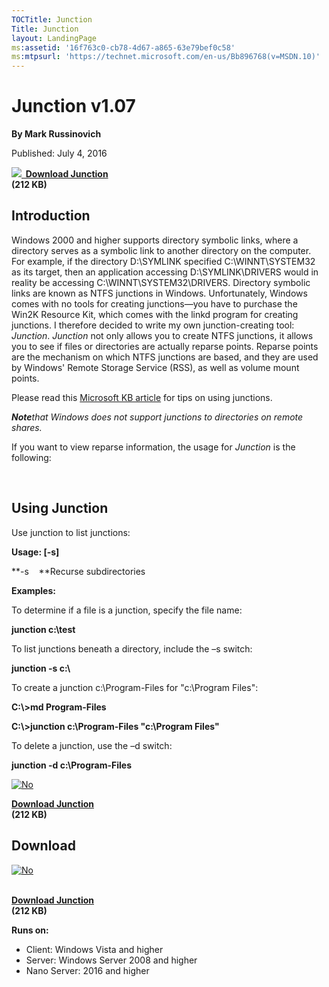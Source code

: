 ```yaml
--- 
TOCTitle: Junction
Title: Junction
layout: LandingPage
ms:assetid: '16f763c0-cb78-4d67-a865-63e79bef0c58'
ms:mtpsurl: 'https://technet.microsoft.com/en-us/Bb896768(v=MSDN.10)'
---
```


Junction v1.07
==============

**By Mark Russinovich**

Published: July 4, 2016

**[![](/media/landing/sysinternals/download_sm.png)
 Download
Junction](https://download.sysinternals.com/files/junction.zip)  
(212 KB)**


## Introduction

Windows 2000 and higher supports directory symbolic links, where a
directory serves as a symbolic link to another directory on the
computer. For example, if the directory D:\\SYMLINK specified
C:\\WINNT\\SYSTEM32 as its target, then an application accessing
D:\\SYMLINK\\DRIVERS would in reality be accessing
C:\\WINNT\\SYSTEM32\\DRIVERS. Directory symbolic links are known as NTFS
junctions in Windows. Unfortunately, Windows comes with no tools for
creating junctions—you have to purchase the Win2K Resource Kit, which
comes with the linkd program for creating junctions. I therefore decided
to write my own junction-creating tool: *Junction*. *Junction* not only
allows you to create NTFS junctions, it allows you to see if files or
directories are actually reparse points. Reparse points are the
mechanism on which NTFS junctions are based, and they are used by
Windows' Remote Storage Service (RSS), as well as volume mount points.

Please read this [Microsoft KB
article](http://support.microsoft.com/?kbid=205524) for tips on using
junctions.

***Note**that Windows does not support junctions to directories on
remote shares.*

If you want to view reparse information, the usage for *Junction* is the
following:

 

## Using Junction

Use junction to list junctions:

**Usage: \[-s\]**

**-s    **Recurse subdirectories

**Examples:**

To determine if a file is a junction, specify the file name:

**junction c:\\test**

To list junctions beneath a directory, include the –s switch:

**junction -s c:\\**

To create a junction c:\\Program-Files for "c:\\Program Files":

**C:\\&gt;md Program-Files**

**C:\\&gt;junction c:\\Program-Files "c:\\Program Files"**

To delete a junction, use the –d switch:

**junction -d c:\\Program-Files**

  

[![No](/media/landing/sysinternals/download_sm.png "Download")
](https://download.sysinternals.com/files/junction.zip)

[**Download Junction**  
](https://download.sysinternals.com/files/junction.zip)**(212 KB)**

  
  


<div>

<div class="RightAdRail">


## Download

[![No](/media/landing/sysinternals/download_sm.png "Download")
](https://download.sysinternals.com/files/junction.zip)

[  
**Download
Junction**](https://download.sysinternals.com/files/junction.zip)  
**(212 KB)**

  
**Runs on:**

-   Client: Windows Vista and higher
-   Server: Windows Server 2008 and higher
-   Nano Server: 2016 and higher



